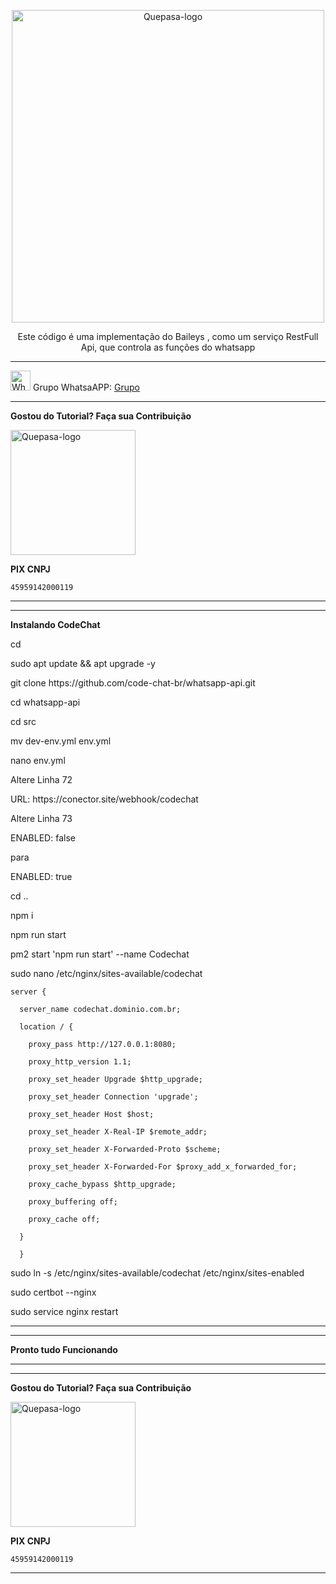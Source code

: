 <p align="center">
	<img src="https://github.com/code-chat-br/whatsapp-api/raw/main/public/images/code.png" alt="Quepasa-logo" width="500" />	
	<p align="center">Este código é uma implementação do Baileys , como um serviço RestFull Api, que controla as funções do whatsapp </p>
</p>
<hr />
<p align="left">
	<img src="https://whatsapp.com/favicon.ico" alt="WhatsAPP-logo" width="32" />
	<span>Grupo WhatsaAPP: </span>
	<a href="https://chat.whatsapp.com/CwcSUOcgPBL6lJWYyvA0NS
" target="_blank">Grupo</a>
</p>

----------------------------------------------------------------------------

</p>

**Gostou do Tutorial? Faça sua Contribuição**

<img src="https://github.com/EngajamentoFlow/quepasa/blob/main/Contribui%C3%A7%C3%A3o.png" alt="Quepasa-logo" width="200" />
</p>

**PIX CNPJ**

```
45959142000119	
```


----------------------------------------------------------------------------

----------------------------------------------------------------------------

**Instalando CodeChat**

</p>
cd
</p>
sudo apt update && apt upgrade -y
</p>
git clone https://github.com/code-chat-br/whatsapp-api.git
</p>
cd whatsapp-api
</p>
cd src
</p>
mv dev-env.yml env.yml
</p>
nano env.yml
</p>
Altere Linha 72
</p>
URL: https://conector.site/webhook/codechat
</p>
Altere Linha 73
</p>
ENABLED: false
</p>
para
</p>
ENABLED: true
</p>
cd ..
</p>
npm i
</p>
npm run start
</p>
pm2 start 'npm run start' --name Codechat
</p>
sudo nano /etc/nginx/sites-available/codechat
</p>

```
server {

  server_name codechat.dominio.com.br;

  location / {

    proxy_pass http://127.0.0.1:8080;

    proxy_http_version 1.1;

    proxy_set_header Upgrade $http_upgrade;

    proxy_set_header Connection 'upgrade';

    proxy_set_header Host $host;

    proxy_set_header X-Real-IP $remote_addr;

    proxy_set_header X-Forwarded-Proto $scheme;

    proxy_set_header X-Forwarded-For $proxy_add_x_forwarded_for;

    proxy_cache_bypass $http_upgrade;

    proxy_buffering off;

    proxy_cache off;

  }

  }
```

</p>
sudo ln -s /etc/nginx/sites-available/codechat /etc/nginx/sites-enabled
</p>
</p>
sudo certbot --nginx
</p>
sudo service nginx restart
</p>

----------------------------------------------------------------------------

----------------------------------------------------------------------------

**Pronto tudo Funcionando**

----------------------------------------------------------------------------

----------------------------------------------------------------------------

</p>

**Gostou do Tutorial? Faça sua Contribuição**

<img src="https://github.com/EngajamentoFlow/quepasa/blob/main/Contribui%C3%A7%C3%A3o.png" alt="Quepasa-logo" width="200" />
</p>

**PIX CNPJ**

```
45959142000119	
```
----------------------------------------------------------------------------
